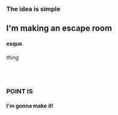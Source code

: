 
### The idea is simple

## I'm making an escape room
#### esque
###### thing

<br>

### POINT IS
#### I'm gonna make it!